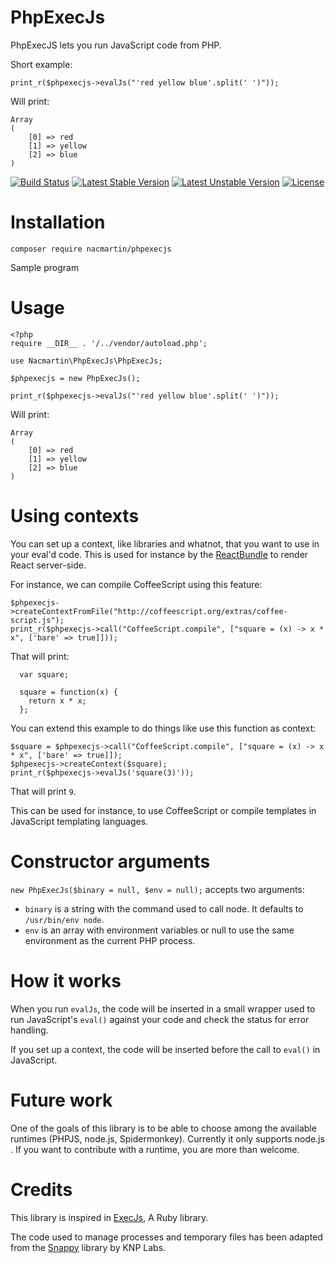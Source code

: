 # PhpExecJs

PhpExecJS lets you run JavaScript code from PHP.

Short example:

    print_r($phpexecjs->evalJs("'red yellow blue'.split(' ')"));

Will print:

    Array
    (
        [0] => red
        [1] => yellow
        [2] => blue
    )

[![Build Status](https://travis-ci.org/nacmartin/phpexecjs.svg?branch=master)](https://travis-ci.org/nacmartin/phpexecjs)
[![Latest Stable Version](https://poser.pugx.org/nacmartin/phpexecjs/v/stable)](https://packagist.org/packages/nacmartin/phpexecjs)
[![Latest Unstable Version](https://poser.pugx.org/nacmartin/phpexecjs/v/unstable)](https://packagist.org/packages/nacmartin/phpexecjs)
[![License](https://poser.pugx.org/nacmartin/phpexecjs/license)](https://packagist.org/packages/nacmartin/phpexecjs)

# Installation

    composer require nacmartin/phpexecjs

Sample program

# Usage

    <?php
    require __DIR__ . '/../vendor/autoload.php';
    
    use Nacmartin\PhpExecJs\PhpExecJs;
    
    $phpexecjs = new PhpExecJs();
    
    print_r($phpexecjs->evalJs("'red yellow blue'.split(' ')"));

Will print:

    Array
    (
        [0] => red
        [1] => yellow
        [2] => blue
    )


# Using contexts

You can set up a context, like libraries and whatnot, that you want to use in your eval'd code. This is used for instance by the [ReactBundle](https://github.com/limenius/ReactBundle/) to render React server-side.

For instance, we can compile CoffeeScript using this feature:

    $phpexecjs->createContextFromFile("http://coffeescript.org/extras/coffee-script.js");
    print_r($phpexecjs->call("CoffeeScript.compile", ["square = (x) -> x * x", ['bare' => true]]));


That will print:

      var square;
    
      square = function(x) {
        return x * x;
      };
    
You can extend this example to do things like use this function as context:

    $square = $phpexecjs->call("CoffeeScript.compile", ["square = (x) -> x * x", ['bare' => true]]);
    $phpexecjs->createContext($square);
    print_r($phpexecjs->evalJs('square(3)'));
    
That will print `9`.

This can be used for instance, to use CoffeeScript or compile templates in JavaScript templating languages. 

# Constructor arguments

`new PhpExecJs($binary = null, $env = null);` accepts two arguments:

* `binary` is a string with the command used to call node. It defaults to `/usr/bin/env node`.
* `env` is an array with environment variables or null to use the same environment as the current PHP process.

# How it works

When you run `evalJs`, the code will be inserted in a small wrapper used to run JavaScript's `eval()` against your code and check the status for error handling.

If you set up a context, the code will be inserted before the call to `eval()` in JavaScript.

# Future work

One of the goals of this library is to be able to choose among the available runtimes (PHPJS, node.js, Spidermonkey). Currently it only supports node.js . If you want to contribute with a runtime, you are more than welcome.


# Credits

This library is inspired in [ExecJs](https://github.com/rails/execjs), A Ruby library.

The code used to manage processes and temporary files has been adapted from the [Snappy](https://github.com/KnpLabs/snappy) library by KNP Labs.
